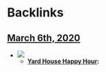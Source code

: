 
# Backlinks
## [March 6th, 2020](<March 6th, 2020.md>)
- ![](https://firebasestorage.googleapis.com/v0/b/firescript-577a2.appspot.com/o/imgs%2Fapp%2Fandyjgao%2FEdNLfUUFG0?alt=media&token=3bbf1698-0eaa-4880-b249-07c9327fc7f6)
    - **[Yard House Happy Hour](<Yard House Happy Hour.md>):**

